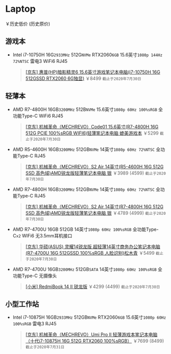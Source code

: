 # Laptop
￥历史低价 (历史原价)
## 游戏本
- Intel i7-10750H 16G`2933MHz` 512G`NVMe` RTX2060`6GB` 15.6英寸`1080p 144Hz 72%NTSC` 雷电3 WiFi6 RJ45
  > [[京东] 惠普(HP)暗影精灵6 15.6英寸游戏笔记本电脑(i7-10750H 16G 512GSSD RTX2060 6G独显)](https://item.jd.com/100013967804.html) ￥8499 `截止于2020年7月30日`

## 轻薄本
- AMD R7-4800H 16GB`3200MHz` 512B`NVMe` 15.6英寸`1080p 60Hz 100%sRGB` 全功能Type-C WiFi6 RJ45
  > [[京东] 机械革命（MECHREVO）Code01 15.6英寸(R7-4800H 16G 512G PCIE 100%sRGB WIFI6)轻薄笔记本电脑 媲美游戏本](https://item.jd.com/100013420504.html) ￥5299 `截止于2020年7月30日`

- AMD R5-4600H 16GB`3200MHz` 512GB`NVMe` 14英寸`1080p 60Hz 72%NTSC` 全功能Type-C RJ45
  > [[京东] 机械革命（MECHREVO）S2 Air 14英寸(R5-4600H 16G 512G SSD 高色域)AMD锐龙版轻薄笔记本电脑 银](https://item.jd.com/100013429878.html) ￥3989 (4599) `截止于2020年7月30日`

- AMD R7-4800H 16GB`3200MHz` 512GB`NVMe` 14英寸`1080p 60Hz 72%NTSC` 全功能Type-C RJ45
  > [[京东] 机械革命（MECHREVO）S2 Air 14英寸(R7-4800H 16G 512G SSD 高色域)AMD锐龙版轻薄笔记本电脑 银](https://item.jd.com/100013427356.html) ￥4789 (4999) `截止于2020年7月30日`

- AMD R7-4700U 16GB 512GB 14英寸`1080p 60Hz 100%sRGB` 全功能Type-C`x2` WIFi6 无3.5mm耳机接口
  > [[京东] 华硕(ASUS) 灵耀14锐龙版 超轻薄14英寸商务办公笔记本电脑(R7-4700U 16G 512GSSD 100%sRGB 人脸识别)松木青](https://item.jd.com/100007824363.html) ￥5499 `截止于2020年7月30日`

- AMD R7-4700U 16GB`3200MHz` 512GB`SATA` 14英寸`1080p 60Hz 100%sRGB` 全功能Type-C 无摄像头
  > [[小米] RedmiBook 14 Ⅱ 锐龙版](https://www.mi.com/buy/detail?product_id=10000227) ￥4299 (4499) `截止于2020年7月30日`

## 小型工作站
- Intel i7-10875H 16GB`2933MHz` 512GB`NVMe` RTX2060`6GB` 15.6英寸`1080p 60Hz 100%sRGB` 雷电3 RJ45
  > [[京东] 机械革命（MECHREVO）Umi Pro II 轻薄游戏本笔记本电脑（十代i7-10875H 16G 512G RTX2060 100%sRGB）](https://item.jd.com/100013429982.html) ￥7699 (8499) `截止于2020年7月31日`
